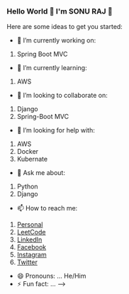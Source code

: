 ### Hello World 👋  I'm SONU RAJ  👋


Here are some ideas to get you started:

- 🔭 I’m currently working on:
1. Spring Boot MVC

- 🌱 I’m currently learning:
1. AWS

- 👯 I’m looking to collaborate on:
1. Django
2. Spring-Boot MVC

- 🤔 I’m looking for help with:
1. AWS
2. Docker
3. Kubernate

- 💬 Ask me about:
1. Python
2. Django

- 📫 How to reach me:
1. [Personal](https://srajsonu.ml)
2. [LeetCode](https://leetcode.com/srajsonu/)
3. [LinkedIn](https://www.linkedin.com/in/srajsonu/)
4. [Facebook](https://www.facebook.com/srajsonu)
5. [Instagram](https://www.instagram.com/srajsonu_/)
6. [Twitter](https://twitter.com/srajsonu_)

- 😄 Pronouns: ... He/Him
- ⚡ Fun fact: ...
-->
